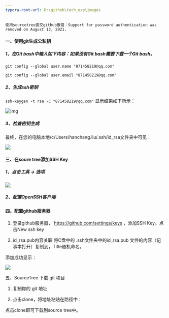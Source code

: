 ```yaml
---
typora-root-url: D:\github\tech_exp\images
---
```


~~~ 1、报错：git@github.com:liuhanchang/tech_exp.git
使用sourcetree提交github报错：Support for password authentication was removed on August 13, 2021. 
~~~

#### 一、使用git生成公私钥

##### 1、在Git bash中输入如下内容：如果没有Git bash需要下载一个Git bash。

 `git config --global user.name "871458219@qq.com"`

`git config --global user.email "871458219@qq.com"`
##### 2、生成ssh密钥
`ssh-keygen -t rsa -C "871458219@qq.com"`
显示结果如下所示：

![img](https://i-blog.csdnimg.cn/blog_migrate/cb0ed28b380675b75696a367b5dd951b.png)

##### 3、检查密钥生成
最终，在您的电脑本地/c/Users/hanchang.liu/.ssh/id_rsa文件夹中可见：

![](/image-20240808104750578.png)

#### 三、在soure tree添加SSH Key
##### 1、点击工具 -> 选项

![](/image-20240808104846185.png)



##### 2、配置OpenSSH客户端

#### 四、配置github服务器

1. 登录github服务器， https://github.com/settings/keys ，添加SSH Key。点击New ssh key


2. id_rsa.pub内容关联 将C盘中的 .ssh文件夹中的id_rsa.pub 文件的内容（记事本打开）复制到，Title随机命名。

添加成功显示：

![](/image-20240808105030384.png)

五、SourceTree 下载 git 项目
1. 复制你的 git 地址


2. 点击clone，将地址粘贴在路径中：

点击clone即可下载到source tree中。
